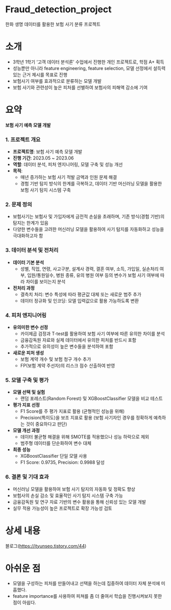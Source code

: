 # Fraud_detection_project
한화 생명 데이터를 활용한 보험 사기 분류 프로젝트

# 소개
- 3학년 1학기 ‘고객 데이터 분석론’ 수업에서 진행한 개인 프로젝트로, 학점 A+ 획득
- 성능뿐만 아니라 feature engineering, feature selection, 모델 선정에서 설득력 있는 근거 제시를 목표로 진행
- 보험사기 여부를 효과적으로 분류하는 모델 개발
- 보험 사기와 관련성이 높은 피처를 선별하여 보험사의 피해액 감소에 기여

# 요약
**보험 사기 예측 모델 개발**

### 1. 프로젝트 개요
- **프로젝트명**: 보험 사기 예측 모델 개발
- **진행 기간**: 2023.05 ~ 2023.06
- **역할**: 데이터 분석, 피처 엔지니어링, 모델 구축 및 성능 개선
- **목적**:
  - 매년 증가하는 보험 사기 적발 금액과 인원 문제 해결
  - 경험 기반 탐지 방식의 한계를 극복하고, 데이터 기반 머신러닝 모델을 활용한 보험 사기 탐지 시스템 구축

### 2. 문제 정의
- 보험사기는 보험사 및 가입자에게 금전적 손실을 초래하며, 기존 방식(경험 기반)의 탐지는 한계가 있음
- 다양한 변수들을 고려한 머신러닝 모델을 활용하여 사기 탐지를 자동화하고 성능을 극대화하고자 함

### 3. 데이터 분석 및 전처리
- **데이터 기본 분석**
  - 성별, 직업, 연령, 사고구분, 설계사 경력, 결혼 여부, 소득, 가입일, 실손처리 여부, 입원/통원일수, 병원 종류, 유의 병원 여부 등의 변수가 보험 사기 여부에 따라 차이를 보이는지 분석
- **전처리 과정**
  - 결측치 처리: 변수 특성에 따라 평균값 대체 또는 새로운 범주 추가
  - 데이터 정규화 및 인코딩: 모델 입력값으로 활용 가능하도록 변환

### 4. 피처 엔지니어링
- **유의미한 변수 선정**
  - 카이제곱 검정과 T-test를 활용하여 보험 사기 여부에 따른 유의한 차이를 분석
  - 금융감독원 자료와 실제 데이터에서 유의한 피처를 반드시 포함
  - 추가적으로 유의성이 높은 변수들을 분석하여 포함
- **새로운 피처 생성**
  - 보험 계약 개수 및 보험 청구 개수 추가
  - FP(보험 계약 주선자)의 리스크 점수 산출하여 반영

### 5. 모델 구축 및 평가
- **모델 선택 및 실험**
  - 랜덤 포레스트(Random Forest) 및 XGBoostClassifier 모델을 비교 테스트
- **평가 지표 선정**
  - F1 Score를 주 평가 지표로 활용 (균형적인 성능을 위해)
  - Precision(특이도)을 보조 지표로 활용 (보험 사기자인 경우를 정확하게 예측하는 것이 중요하다고 판단)
- **모델 개선 과정**
  - 데이터 불균형 해결을 위해 SMOTE를 적용했으나 성능 하락으로 제외
  - 범주형 데이터를 단순화하여 변수 대체
- **최종 성능**
  - XGBoostClassifier 단일 모델 사용
  - F1 Score: 0.9735, Precision: 0.9988 달성

### 6. 결론 및 기대 효과
- 머신러닝 모델을 활용하여 보험 사기 탐지의 자동화 및 정확도 향상
- 보험사의 손실 감소 및 효율적인 사기 탐지 시스템 구축 가능
- 금융감독원 및 연구 자료 기반의 변수 활용을 통해 신뢰성 있는 모델 개발
- 실무 적용 가능성이 높은 프로젝트로 확장 가능성 검토

# 상세 내용
블로그(https://ityunseo.tistory.com/44)
  
# 아쉬운 점
- 모델을 구성하는 피처를 만들어내고 선택을 하는데 집중하여 데이터 자체 분석에 미흡했다.
- feature importance를 사용하여 피쳐를 좀 더 줄여서 학습을 진행시켜보지 못한 점이 아쉽다.

